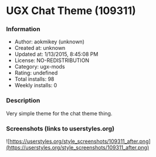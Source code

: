 # UGX Chat Theme (109311)

### Information
- Author: aokmikey (unknown)
- Created at: unknown
- Updated at: 1/13/2015, 8:45:08 PM
- License: NO-REDISTRIBUTION
- Category: ugx-mods
- Rating: undefined
- Total installs: 98
- Weekly installs: 0


### Description
Very simple theme for the chat theme thing.


### Screenshots (links to userstyles.org)
![https://userstyles.org/style_screenshots/109311_after.png](https://userstyles.org/style_screenshots/109311_after.png)


